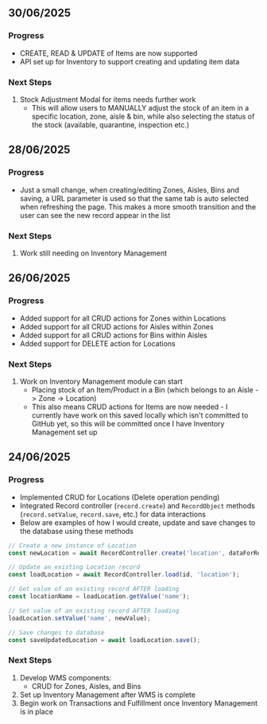 ## 30/06/2025

### Progress
- CREATE, READ & UPDATE of Items are now supported
- API set up for Inventory to support creating and updating item data

### Next Steps
1. Stock Adjustment Modal for items needs further work
    - This will allow users to MANUALLY adjust the stock of an item in a specific location, zone, aisle & bin, while also selecting the status of the stock (available, quarantine, inspection etc.)

## 28/06/2025

### Progress
- Just a small change, when creating/editing Zones, Aisles, Bins and saving, a URL parameter is used so that the same tab is auto selected when refreshing the page. This makes a more smooth transition and the user can see the new record appear in the list

### Next Steps
1. Work still needing on Inventory Management

## 26/06/2025

### Progress
- Added support for all CRUD actions for Zones within Locations
- Added support for all CRUD actions for Aisles within Zones
- Added support for all CRUD actions for Bins within Aisles
- Added support for DELETE action for Locations

### Next Steps
1. Work on Inventory Management module can start
    - Placing stock of an Item/Product in a Bin (which belongs to an Aisle -> Zone -> Location)
    - This also means CRUD actions for Items are now needed - I currently have work on this saved locally which isn't
      committed to GitHub yet, so this will be committed once I have Inventory Management set up

## 24/06/2025

### Progress
- Implemented CRUD for Locations (Delete operation pending)
- Integrated Record controller (`record.create`) and `RecordObject` methods (`record.setValue`, `record.save`, etc.) for data interactions
- Below are examples of how I would create, update and save changes to the database using these methods

```js
// Create a new instance of Location
const newLocation = await RecordController.create('location', dataForRecord);

// Update an existing Location record
const loadLocation = await RecordController.load(id, 'location');

// Get value of an existing record AFTER loading
const locationName = loadLocation.getValue('name');

// Set value of an existing record AFTER loading
loadLocation.setValue('name', newValue);

// Save changes to database
const saveUpdatedLocation = await loadLocation.save();
```

### Next Steps
1. Develop WMS components:
    - CRUD for Zones, Aisles, and Bins
2. Set up Inventory Management after WMS is complete
3. Begin work on Transactions and Fulfillment once Inventory Management is in place